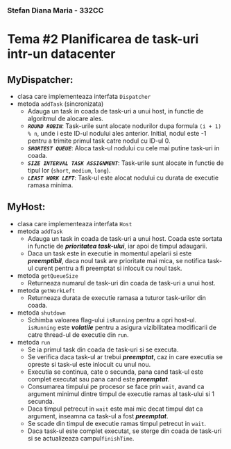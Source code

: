 ### Stefan Diana Maria - 332CC
# Tema #2 Planificarea de task-uri intr-un datacenter


## MyDispatcher:
- clasa care implementeaza interfata `Dispatcher`
- metoda `addTask` (sincronizata)
   - Adauga un task in coada de task-uri a unui host, in functie de algoritmul de alocare ales.
   - ***`ROUND ROBIN`***: Task-urile sunt alocate nodurilor dupa formula `(i + 1) % n`, unde i este ID-ul nodului ales anterior. Initial, nodul este -1 pentru a trimite primul task catre nodul cu ID-ul 0.
   - ***`SHORTEST QUEUE`***: Aloca task-ul nodului cu cele mai putine task-uri in coada.
   - ***`SIZE INTERVAL TASK ASSIGNMENT`***: Task-urile sunt alocate in functie de tipul lor (`short`, `medium`, `long`).
   - ***`LEAST WORK LEFT`***: Task-ul este alocat nodului cu durata de executie ramasa minima.

## MyHost:
- clasa care implementeaza interfata `Host`
- metoda `addTask`
    - Adauga un task in coada de task-uri a unui host. Coada este sortata in functie de ***prioritatea task-ului***, iar apoi de timpul adaugarii.
    - Daca un task este in executie in momentul apelarii si este ***preemptibil***, daca noul task are prioritate mai mica, se notifica task-ul curent pentru a fi preemptat si inlocuit cu noul task.
- metoda `getQueueSize`
    - Returneaza numarul de task-uri din coada de task-uri a unui host.
- metoda `getWorkLeft`
    - Returneaza durata de executie ramasa a tuturor task-urilor din coada.
- metoda `shutdown`
    - Schimba valoarea flag-ului `isRunning` pentru a opri host-ul. `isRunning` este ***volatile*** pentru a asigura vizibilitatea modificarii de catre thread-ul de executie din `run`.
- metoda `run`
    - Se ia primul task din coada de task-uri si se executa.
    - Se verifica daca task-ul ar trebui ***preemptat***, caz in care executia se opreste si task-ul este inlocuit cu unul nou.
    - Executia se continua, cate o secunda, pana cand task-ul este complet executat sau pana cand este ***preemptat***.
    - Consumarea timpului pe procesor se face prin `wait`, avand ca argument minimul dintre timpul de executie ramas al task-ului si 1 secunda.
    - Daca timpul petrecut in `wait` este mai mic decat timpul dat ca argument, inseamna ca task-ul a fost ***preemptat***.
    - Se scade din timpul de executie ramas timpul petrecut in `wait`.
    - Daca task-ul este complet executat, se sterge din coada de task-uri si se actualizeaza campul`finishTime`.
